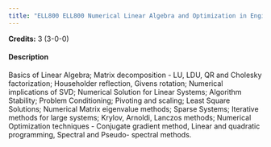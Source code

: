 ```yaml
---
title: "ELL800 ELL800 Numerical Linear Algebra and Optimization in Engineering"
---
```

**Credits:** 3 (3-0-0)

#### Description
Basics of Linear Algebra; Matrix decomposition - LU, LDU, QR and Cholesky factorization; Householder reflection, Givens rotation; Numerical implications of SVD; Numerical Solution for Linear Systems; Algorithm Stability; Problem Conditioning; Pivoting and scaling; Least Square Solutions; Numerical Matrix eigenvalue methods; Sparse Systems; Iterative methods for large systems; Krylov, Arnoldi, Lanczos methods; Numerical Optimization techniques - Conjugate gradient method, Linear and quadratic programming, Spectral and Pseudo- spectral methods.